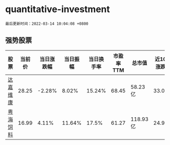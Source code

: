 # quantitative-investment

`最后更新时间：2022-03-14 10:04:08 +0800`

## 强势股票

|股票|当前价|当日涨跌幅|当日振幅|当日换手率|市盈率TTM|总市值|近10日涨跌幅|
|----|----|----|----|----|----|----|----|
|[达嘉维康](https://xueqiu.com/S/SZ301126)|28.25|-2.28%|8.02%|15.24%|68.45|58.23亿|33.07%|
|[粤海饲料](https://xueqiu.com/S/SZ001313)|16.99|4.11%|11.64%|17.5%|61.27|118.93亿|24.93%|
